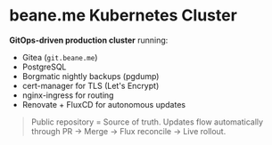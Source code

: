 # beane.me Kubernetes Cluster

**GitOps-driven production cluster** running:
- Gitea (`git.beane.me`)
- PostgreSQL
- Borgmatic nightly backups (pgdump)
- cert-manager for TLS (Let's Encrypt)
- nginx-ingress for routing
- Renovate + FluxCD for autonomous updates

> Public repository = Source of truth. 
> Updates flow automatically through PR -> Merge -> Flux reconcile -> Live rollout.
